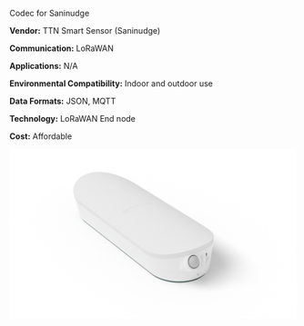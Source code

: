 Codec for Saninudge

**Vendor:** TTN Smart Sensor (Saninudge)

**Communication:** LoRaWAN

**Applications:** N/A

**Environmental Compatibility:** Indoor and outdoor use

**Data Formats:** JSON, MQTT

**Technology:** LoRaWAN End node

**Cost:** Affordable

![Sensor Image](https://raw.githubusercontent.com/TheThingsNetwork/lorawan-devices/master/vendor/saninudge/sanisensor2.png)
